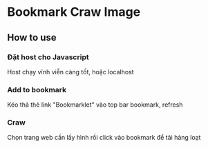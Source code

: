 # Bookmark Craw Image
## How to use
### Đặt host cho Javascript
Host chạy vĩnh viễn càng tốt, hoặc localhost
### Add to bookmark
Kéo thả thẻ link "Bookmarklet" vào top bar bookmark, refresh
### Craw
Chọn trang web cần lấy hình rồi click vào bookmark để tải hàng loạt

